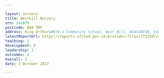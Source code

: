 ```yaml
---

layout: nursery
title: Westhill Nursery
urn: 142879
postcode: BA9 9BX
address: King Arthur&#039;s Community School, West Hill, WINCANTON, Somerset, BA9 9BX
latestReportUrl: https://reports.ofsted.gov.uk/provider/files/2732597/urn/142879.pdf
teaching: 2
development: 2
leadership: 2
outcomes: 2
overall: 2
date: 3 October 2017

---
```


